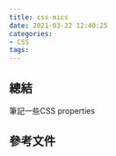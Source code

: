 ```yaml
---
title: css-mics
date: 2021-03-22 12:40:25
categories:
- CSS
tags:
---
```


## 總結
筆記一些CSS properties


## 參考文件